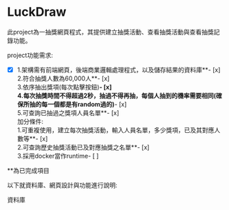 # LuckDraw
此project為一抽獎網頁程式，其提供建立抽獎活動、查看抽獎活動與查看抽獎記錄功能。  

project功能需求:  
- [x]  1.架構需有前端網頁，後端商業邏輯處理程式，以及儲存結果的資料庫**- [x]  
2.符合抽獎人數為60,000人**- [x]  
3.依序抽出獎項(每次點擊按鈕)**- [x]  
4.每次抽獎時間不得超過2秒，抽過不得再抽，每個人抽到的機率需要相同(確保所抽的每一個都是有random過的)**- [x]  
5.可查詢已抽過之獎項人員名單**- [x]  
加分條件:  
1.可重複使用，建立每次抽獎活動，輸入人員名單，多少獎項，已及其對應人數等**- [x]  
2.可查詢歷史抽獎活動已及對應抽獎之名單**- [x]  
3.採用docker當作runtime- [ ]  
    
**為已完成項目  
    
以下就資料庫、網頁設計與功能進行說明:  
  
資料庫  
